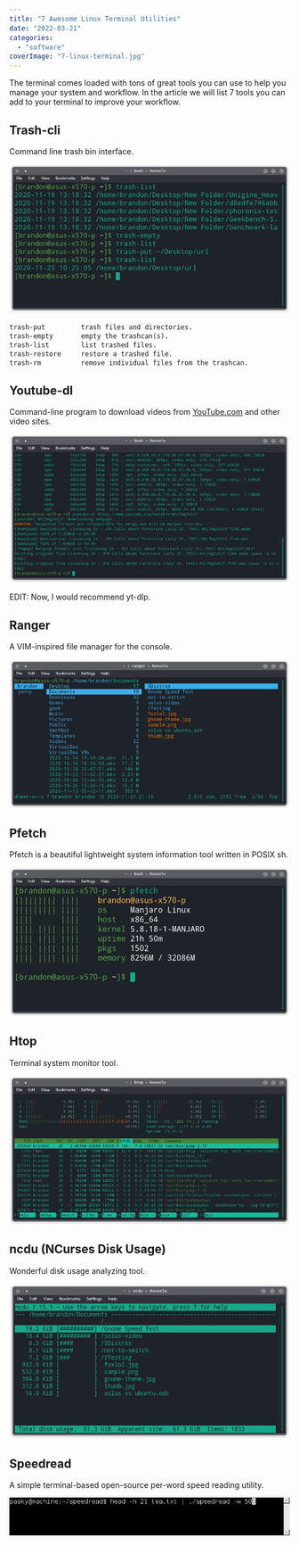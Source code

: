 ```yaml
---
title: "7 Awesome Linux Terminal Utilities"
date: "2022-03-21"
categories: 
  - "software"
coverImage: "7-linux-terminal.jpg"
---
```


The terminal comes loaded with tons of great tools you can use to help you manage your system and workflow. In the article we will list 7 tools you can add to your terminal to improve your workflow.

## Trash-cli

Command line trash bin interface.

![](images/trash-cli.png)

```
trash-put         trash files and directories.
trash-empty       empty the trashcan(s).
trash-list        list trashed files.
trash-restore     restore a trashed file.
trash-rm          remove individual files from the trashcan.
```

## Youtube-dl

Command-line program to download videos from [YouTube.com](http://youtube.com/?ref=techhut.tv) and other video sites.

![](images/youtube-dl.png)

EDIT: Now, I would recommend yt-dlp.

## Ranger

A VIM-inspired file manager for the console.

![](images/ranger.png)

## Pfetch

Pfetch is a beautiful lightweight system information tool written in POSIX sh.

![](images/pfetch.png)

## Htop

Terminal system monitor tool.

![](images/htop.png)

## ncdu (NCurses Disk Usage)

Wonderful disk usage analyzing tool.

![](images/ncdu.png)

## Speedread

A simple terminal-based open-source per-word speed reading utility.

![](images/speedread.gif)
